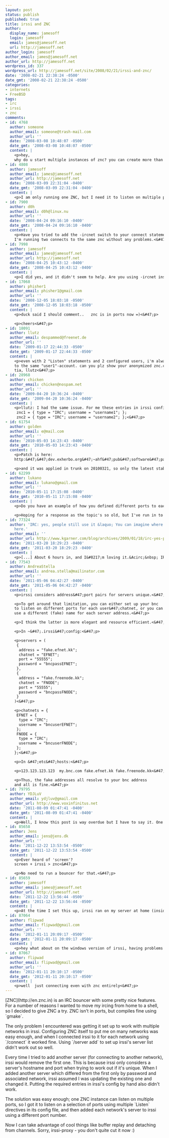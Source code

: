 ```yaml
---
layout: post
status: publish
published: true
title: irssi and ZNC
author:
  display_name: jamesoff
  login: jamesoff
  email: james@jamesoff.net
  url: http://jamesoff.net
author_login: jamesoff
author_email: james@jamesoff.net
author_url: http://jamesoff.net
wordpress_id: 337
wordpress_url: http://jamesoff.net/site/2008/02/21/irssi-and-znc/
date: '2008-02-21 22:38:24 -0500'
date_gmt: '2008-02-21 22:38:24 -0500'
categories:
- internets
- FreeBSD
tags:
- irc
- irssi
- znc
comments:
- id: 4768
  author: someone
  author_email: someone@trash-mail.com
  author_url: ''
  date: '2008-03-08 10:48:07 -0500'
  date_gmt: '2008-03-08 10:48:07 -0500'
  content: |
    <p>hey,
    why do u start multiple instances of znc? you can create more than one user on one znc... just try it. enabling the webinterface makes things so much easier. :)<&#47;p>
- id: 4808
  author: jamesoff
  author_email: james@jamesoff.net
  author_url: http://jamesoff.net
  date: '2008-03-09 22:31:04 -0400'
  date_gmt: '2008-03-09 22:31:04 -0400'
  content: |
    <p>I am only running one ZNC, but I need it to listen on multiple ports else irssi can't tell the difference between my networks. So I just have one ZNC listening on a couple of ports, and each network in irssi is configured with a different port number.<&#47;p>
- id: 7900
  author: d0h
  author_email: d0h@linux.nu
  author_url: ''
  date: '2008-04-24 09:16:10 -0400'
  date_gmt: '2008-04-24 09:16:10 -0400'
  content: |
    <p>Have you tried to add the -ircnet switch to your connect statement ?
    I'm running two connects to the same znc without any problems.<&#47;p>
- id: 7998
  author: jamesoff
  author_email: james@jamesoff.net
  author_url: http://jamesoff.net
  date: '2008-04-25 10:43:12 -0400'
  date_gmt: '2008-04-25 10:43:12 -0400'
  content: |
    <p>I did yes, and it didn't seem to help. Are you using -ircnet instead of -network because you're using an old irssi or because you're used to old irssi? :) Maybe older irssis don't try to be so clever with the server list...<&#47;p>
- id: 17068
  author: phisher1
  author_email: phisher1@gmail.com
  author_url: ''
  date: '2008-12-05 18:03:18 -0500'
  date_gmt: '2008-12-05 18:03:18 -0500'
  content: |
    <p>duck said I should comment..   znc is in ports now =)<&#47;p>

    <p>cheers<&#47;p>
- id: 18091
  author: llutz
  author_email: despammed@freenet.de
  author_url: ''
  date: '2009-01-17 22:44:33 -0500'
  date_gmt: '2009-01-17 22:44:33 -0500'
  content: |
    <p>even with 2 "Listen" statements and 2 configured users, i'm always connected
    to the same "user1"-account. can you plz show your anonymized znc.conf &#47; irssi.conf?
    tia, llutz<&#47;p>
- id: 28968
  author: chicken
  author_email: chicken@nospam.net
  author_url: ''
  date: '2009-04-20 10:36:24 -0400'
  date_gmt: '2009-04-20 10:36:24 -0400'
  content: |
    <p>llutz: I had the same issue. For me these entries in irssi config file in the chatnets section did the trick:
     znc1 = { type = "IRC"; username = "username1"; };
     znc2 = { type = "IRC"; username = "username2"; };<&#47;p>
- id: 61754
  author: golden
  author_email: e@mail.com
  author_url: ''
  date: '2010-05-03 14:23:43 -0400'
  date_gmt: '2010-05-03 14:23:43 -0400'
  content: |
    <p>Patch is here:
    http:&#47;&#47;dev.exherbo.org&#47;~ahf&#47;pub&#47;software&#47;patches&#47;irssi&#47;0001-Fix-server-add-issue-when-trying-to-add-a-already-kn.patch<&#47;p>

    <p>and it was applied in trunk on 20100321, so only the latest stable would contain this work around<&#47;p>
- id: 62299
  author: lukano
  author_email: lukano@gmail.com
  author_url: ''
  date: '2010-05-11 17:15:08 -0400'
  date_gmt: '2010-05-11 17:15:08 -0400'
  content: |
    <p>Do you have an example of how you defined different ports to each network?<&#47;p>

    <p>Hoping for a response as the topic's so old, but I've run in to the same issue and it's the only thing holding me back from loving znc.<&#47;p>
- id: 77324
  author: 'IRC: yes, people still use it &laquo; You can imagine where it goes from
    here.'
  author_email: ''
  author_url: http://www.kgarner.com/blog/archives/2009/01/18/irc-yes-people-still-use-it/
  date: '2011-03-20 18:29:23 -0400'
  date_gmt: '2011-03-20 18:29:23 -0400'
  content: |
    <p>[...] About 6 hours in, and I&#8217;m loving it.&Acirc;&nbsp; IRC session ubiquity and I&#8217;m happy.&Acirc;&nbsp; I can pop it up on my phone and IRC on the go, or just use a local client on my mac instead of sshing back home and using irssi.&Acirc;&nbsp; I&#8217;ll probably still use irssi 99% of the time, but having options and being able to jump on from my phone will help.&Acirc;&nbsp; IRC, how like crack you are and how I can&#8217;t quit you.&Acirc;&nbsp; I did run into one problem with irssi and it not being able to do multiple connections to what it thinks is the same host, but I found a way around it after reading this. [...]<&#47;p>
- id: 77543
  author: AndreaStella
  author_email: andrea.stella@mailinator.com
  author_url: ''
  date: '2011-05-06 04:42:27 -0400'
  date_gmt: '2011-05-06 04:42:27 -0400'
  content: |
    <p>irssi considers address&#47;port pairs for servers unique.<&#47;p>

    <p>To get around that limitation, you can either set up your bnc
    to listen on different ports for each user&#47;chatnet, or you can
    use a different (fake) name for each server address.<&#47;p>

    <p>I think the latter is more elegant and resource efficient.<&#47;p>

    <p>In ~&#47;.irssi&#47;config:<&#47;p>

    <p>servers = (
     {
      address = "fake.efnet.kk";
      chatnet = "EFNET";
      port = "55555";
      password = "bncpassEFNET";
     },
     {
      address = "fake.freenode.kk";
      chatnet = "FNODE";
      port = "55555";
      password = "bncpassFNODE";
     }
    )<&#47;p>

    <p>chatnets = {
     EFNET = {
      type = "IRC";
      username = "bncuserEFNET";
     };
     FNODE = {
      type = "IRC";
      username = "bncuserFNODE";
     };
    };<&#47;p>

    <p>In &#47;etc&#47;hosts:<&#47;p>

    <p>123.123.123.123  my.bnc.com fake.efnet.kk fake.freenode.kk<&#47;p>

    <p>Thus, the fake addresses all resolve to your bnc address
    and all is fine.<&#47;p>
- id: 79795
  author: YDJLuV
  author_email: ydjluv@gmail.com
  author_url: http://www.voxinfinitus.net
  date: '2011-08-09 01:47:41 -0400'
  date_gmt: '2011-08-09 01:47:41 -0400'
  content: |
    <p>Well, I know this post is way overdue but I have to say it. One of the reasons that ZNC has the ability to have more than one user is so you can connect to multiple networks... just create a user for each network.. then in IRSSI connect to ZNC with each user and there you go.. u are on different network without the need to use different ports etc.. just a thought ;) better late than never...<&#47;p>
- id: 85658
  author: Jens
  author_email: jens@jens.dk
  author_url: ''
  date: '2011-12-22 13:53:54 -0500'
  date_gmt: '2011-12-22 13:53:54 -0500'
  content: |
    <p>Ever heard of 'screen'?
    screen + irssi > znc<&#47;p>

    <p>No need to run a bouncer for that.<&#47;p>
- id: 85659
  author: jamesoff
  author_email: james@jamesoff.net
  author_url: http://jamesoff.net
  date: '2011-12-22 13:56:44 -0500'
  date_gmt: '2011-12-22 13:56:44 -0500'
  content: |
    <p>At the time I set this up, irssi ran on my server at home (inside screen) which had an unstable connection and I didn't want to reveal my IP. ZNC also has the benefit of letting me connect from multiple clients and catch up, which is handy with e.g. my phone or a web-based IRC client.<&#47;p>
- id: 87064
  author: flipwad
  author_email: flipwad@gmail.com
  author_url: ''
  date: '2012-01-11 20:09:17 -0500'
  date_gmt: '2012-01-11 20:09:17 -0500'
  content: |
    <p>hey what about on the windows version of irssi, having problems with autoconnecting and reconnecting on znc. Im fine with autoconnecting on startup with everything else but znc (auto connect username:pw) get back thanks.<&#47;p>
- id: 87067
  author: flipwad
  author_email: flipwad@gmail.com
  author_url: ''
  date: '2012-01-11 20:10:17 -0500'
  date_gmt: '2012-01-11 20:10:17 -0500'
  content: |
    <p>well  just connecting even with znc entirely<&#47;p>
---
```

<p>[ZNC](http:&#47;&#47;en.znc.in) is an IRC bouncer with some pretty nice features. For a number of reasons I wanted to move my ircing from home to a shell, so I decided to give ZNC a try. ZNC isn't in ports, but compiles fine using `gmake`.</p>
<p>The only problem I encountered was getting it set up to work with multiple networks in irssi. Configuring ZNC itself to put me on many networks was easy enough, and when I connected irssi to it for each network using `&#47;connect` it worked fine. Using `&#47;server add` to set up irssi's server list didn't work out so well.</p>
<p>Every time I tried to add another server (for connecting to another network), irssi would remove the first one. This is because irssi only considers a server's hostname and port when trying to work out if it's unique. When I added another server which differed from the first only by password and associated network, irssi assumed I was updating the existing one and changed it. Putting the required entries in irssi's config by hand also didn't work.</p>
<p>The solution was easy enough; one ZNC instance can listen on multiple ports, so I got it to listen on a selection of ports using multiple `Listen` directives in its config file, and then added each network's server to irssi using a different port number.</p>
<p>Now I can take advantage of cool things like buffer replay and detaching from channels. Sorry, irssi-proxy - you don't quite cut it now :)</p>
